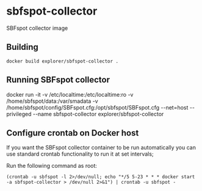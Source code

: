 # sbfspot-collector
SBFspot collector image

## Building
```
docker build explorer/sbfspot-collector .
```

## Running SBFspot collector
docker run -it -v /etc/localtime:/etc/localtime:ro -v /home/sbfspot/data:/var/smadata -v /home/sbfspot/config/SBFspot.cfg:/opt/sbfspot/SBFspot.cfg --net=host --privileged --name sbfspot-collector explorer/sbfspot-collector

## Configure crontab on Docker host

If you want the SBFspot collector container to be run automatically you can use standard crontab functionality to run it at set intervals;

Run the following command as root:

```
(crontab -u sbfspot -l 2>/dev/null; echo "*/5 5-23 * * * docker start -a sbfspot-collector > /dev/null 2>&1") | crontab -u sbfspot -
```

